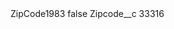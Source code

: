 <?xml version="1.0" encoding="UTF-8"?>
<CustomMetadata xmlns="http://soap.sforce.com/2006/04/metadata" xmlns:xsi="http://www.w3.org/2001/XMLSchema-instance" xmlns:xsd="http://www.w3.org/2001/XMLSchema">
    <label>ZipCode1983</label>
    <protected>false</protected>
    <values>
        <field>Zipcode__c</field>
        <value xsi:type="xsd:string">33316</value>
    </values>
</CustomMetadata>
